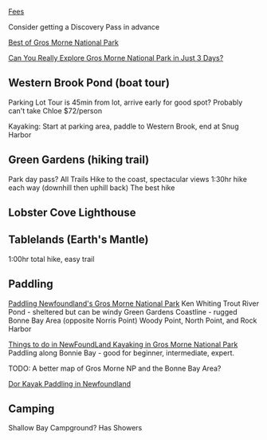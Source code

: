 
[Fees](https://parks.canada.ca/pn-np/nl/grosmorne/visit/tarifs-fees)

Consider getting a Discovery Pass in advance


[Best of Gros Morne National Park](https://www.youtube.com/watch?v=lagimx3fmkQ)

[Can You Really Explore Gros Morne National Park in Just 3 Days?](https://www.youtube.com/watch?v=KTYW6-cEXAk)

## Western Brook Pond (boat tour)
Parking Lot
Tour is 45min from lot, arrive early for good spot?
Probably can't take Chloe
$72/person

Kayaking: Start at parking area, paddle to Western Brook, end at Snug Harbor

## Green Gardens (hiking trail)

Park day pass?
All Trails
Hike to the coast, spectacular views
1:30hr hike each way (downhill then uphill back)
The best hike

## Lobster Cove Lighthouse

## Tablelands (Earth's Mantle)

1:00hr total hike, easy trail

## Paddling

[Paddling Newfoundland's Gros Morne National Park](https://www.youtube.com/watch?v=rIfCPrLECZQ)
Ken Whiting
Trout River Pond - sheltered but can be windy
Green Gardens Coastline - rugged
Bonne Bay Area (opposite Norris Point) Woody Point, North Point, and Rock Harbor

[Things to do in NewFoundLand Kayaking in Gros Morne National Park](https://www.youtube.com/watch?v=1Wbu6ycGBlM)
Paddling along Bonnie Bay - good for beginner, intermediate, expert.

TODO: A better map of Gros Morne NP and the Bonne Bay Area?

[Dor Kayak Paddling in Newfoundland](https://www.youtube.com/watch?v=i1ohnVQbcos)

## Camping

Shallow Bay Campground? Has Showers




